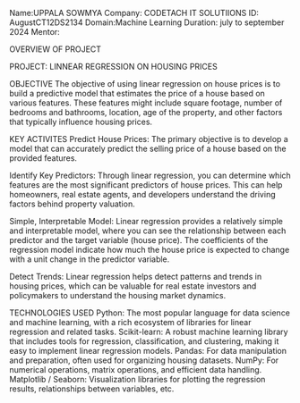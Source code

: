Name:UPPALA SOWMYA
Company: CODETACH IT SOLUTIIONS
ID: AugustCT12DS2134
Domain:Machine Learning
Duration: july to september 2024
Mentor:


OVERVIEW OF PROJECT

PROJECT: LINNEAR REGRESSION ON HOUSING PRICES

OBJECTIVE
The objective of using linear regression on house prices is to build a predictive model that estimates the price of a house based on various features. These features might include square footage, number of bedrooms and bathrooms, location, age of the property, and other factors that typically influence housing prices.

KEY ACTIVITES
Predict House Prices: The primary objective is to develop a model that can accurately predict the selling price of a house based on the provided features.

Identify Key Predictors: Through linear regression, you can determine which features are the most significant predictors of house prices. This can help homeowners, real estate agents, and developers understand the driving factors behind property valuation.

Simple, Interpretable Model: Linear regression provides a relatively simple and interpretable model, where you can see the relationship between each predictor and the target variable (house price). The coefficients of the regression model indicate how much the house price is expected to change with a unit change in the predictor variable.

Detect Trends: Linear regression helps detect patterns and trends in housing prices, which can be valuable for real estate investors and policymakers to understand the housing market dynamics.


TECHNOLOGIES USED
Python: The most popular language for data science and machine learning, with a rich ecosystem of libraries for linear regression and related tasks.
Scikit-learn: A robust machine learning library that includes tools for regression, classification, and clustering, making it easy to implement linear regression models.
Pandas: For data manipulation and preparation, often used for organizing housing datasets.
NumPy: For numerical operations, matrix operations, and efficient data handling.
Matplotlib / Seaborn: Visualization libraries for plotting the regression results, relationships between variables, etc.
